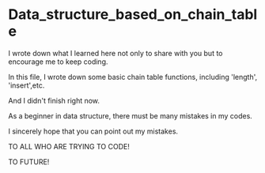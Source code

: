 # Data_structure_based_on_chain_table

I wrote down what I learned here not only to share with you but to encourage me to keep coding.

In this file, I wrote down some basic chain table functions, including 'length', 'insert',etc.

And I didn't finish right now.

As a beginner in data structure, there must be many mistakes in my codes.

I sincerely hope that you can point out my mistakes.

TO ALL WHO ARE TRYING TO CODE!

TO FUTURE!
